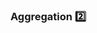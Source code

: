 ### Aggregation :two:

<panel type="seamless" header="%%-----------------------------------------%%">
  <include src="./index.md#main" />
</panel>
